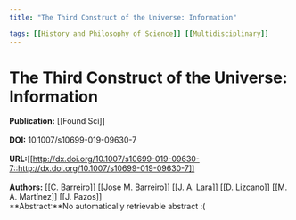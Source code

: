 ```yaml
---
title: "The Third Construct of the Universe: Information"

tags: [[History and Philosophy of Science]] [[Multidisciplinary]]
---
```


# The Third Construct of the Universe: Information

**Publication:** [[Found Sci]]<br><br>**DOI:** 10.1007/s10699-019-09630-7                                       
<br>**URL:**[[http://dx.doi.org/10.1007/s10699-019-09630-7::http://dx.doi.org/10.1007/s10699-019-09630-7]]<br><br>**Authors:** [[C. Barreiro]] [[Jose M. Barreiro]] [[J. A. Lara]] [[D. Lizcano]] [[M. A. Martínez]] [[J. Pazos]] <br>**Abstract:**No automatically retrievable abstract :(

